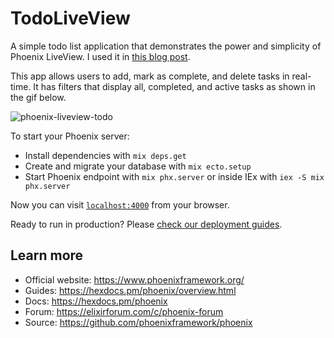 # TodoLiveView

A simple todo list application that demonstrates the power and simplicity of Phoenix LiveView. I used it in [this blog post](https://medium.com/@collinewait17/how-to-build-a-phoenix-liveview-todo-list-app-with-testing-db0140c0e20b).

This app allows users to add, mark as complete, and delete tasks in real-time. It has filters that display all, completed, and active tasks as shown in the gif below.

![phoenix-liveview-todo](https://user-images.githubusercontent.com/21334508/230661182-e7f5eb8d-129a-48bf-a474-329ff16f42f6.gif)



To start your Phoenix server:

  * Install dependencies with `mix deps.get`
  * Create and migrate your database with `mix ecto.setup`
  * Start Phoenix endpoint with `mix phx.server` or inside IEx with `iex -S mix phx.server`

Now you can visit [`localhost:4000`](http://localhost:4000) from your browser.

Ready to run in production? Please [check our deployment guides](https://hexdocs.pm/phoenix/deployment.html).

## Learn more

  * Official website: https://www.phoenixframework.org/
  * Guides: https://hexdocs.pm/phoenix/overview.html
  * Docs: https://hexdocs.pm/phoenix
  * Forum: https://elixirforum.com/c/phoenix-forum
  * Source: https://github.com/phoenixframework/phoenix
